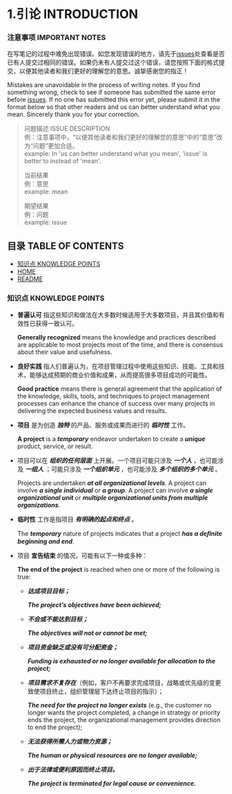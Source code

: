 # 1.引论 INTRODUCTION


### 注意事项 IMPORTANT NOTES

在写笔记的过程中难免出现错误。如您发现错误的地方，请先于[issues](https://github.com/afresh/pmi-pmp/issues)处查看是否已有人提交过相同的错误。如果仍未有人提交过这个错误，请您按照下面的格式提交，以便其他读者和我们更好的理解您的意思。诚挚感谢您的指正！

Mistakes are unavoidable in the process of writing notes. If you find something wrong, check to see if someone has submitted the same error before [issues](https://github.com/afresh/pmi-pmp/issues). If no one has submitted this error yet, please submit it in the format below so that other readers and us can better understand what you mean. Sincerely thank you for your correction.

> 问题描述 ISSUE DESCRIPTION  
> 例：注意事项中，“以便其他读者和我们更好的理解您的意思”中的“意思”改为“问题”更加合适。  
> example: In 'us can better understand what you mean', 'issue' is better to instead of 'mean'.  
> 
> 当前结果  
> 例：意思  
> example: mean  
> 
> 期望结果  
> 例：问题  
> example: issue  
> 


## 目录 TABLE OF CONTENTS


* [知识点 KNOWLEDGE POINTS](#知识点-KNOWLEDGE-POINTS)
* [HOME](https://github.com/afresh/pmi-pmp)
* [README](./README.md)


### 知识点 KNOWLEDGE POINTS


* **普遍认可** 指这些知识和做法在大多数时候适用于大多数项目，并且其价值和有效性已获得一致认可。

    **Generally recognized** means the knowledge and practices described are applicable to most projects most of the time, and there is consensus about their value and usefulness.


* **良好实践** 指人们普遍认为，在项目管理过程中使用这些知识、技能、工具和技术，能够达成预期的商业价值和成果，从而提高很多项目成功的可能性。

    **Good practice** means there is general agreement that the application of the knowledge, skills, tools, and techniques to project management processes can enhance the chance of success over many projects in delivering the expected business values and results.


* **项目** 是为创造 ***独特*** 的产品、服务或成果而进行的 ***临时性*** 工作。

    **A project** is a ***temporary*** endeavor undertaken to create a ***unique*** product, service, or result.


* 项目可以在 ***组织的任何层面*** 上开展。一个项目可能只涉及 ***一个人*** ，也可能涉及 ***一组人*** ；可能只涉及 ***一个组织单元*** ，也可能涉及 ***多个组织的多个单元*** 。
  
    Projects are undertaken ***at all organizational levels***. A project can involve ***a single individual*** or ***a group***. A project can involve ***a single organizational unit*** or ***multiple organizational units from multiple organizations***.

* **临时性** 工作是指项目 ***有明确的起点和终点*** 。
    
    The ***temporary*** nature of projects indicates that a project ***has a deﬁnite beginning and end***.

* 项目 **宣告结束** 的情况，可能有以下一种或多种：

    **The end of the project** is reached when one or more of the following is true:
    
  * ***达成项目目标；***

    ***The project’s objectives have been achieved;***

  * ***不会或不能达到目标；***

    ***The objectives will not or cannot be met;***

  * ***项目资金缺乏或没有可分配资金；***

    ***Funding is exhausted or no longer available for allocation to the project;***

  * ***项目需求不复存在***（例如，客户不再要求完成项目，战略或优先级的变更致使项目终止，组织管理层下达终止项目的指示）；

    ***The need for the project no longer exists*** (e.g., the customer no longer wants the project completed, a change in strategy or priority ends the project, the organizational management provides direction to end the project);

  * ***无法获得所需人力或物力资源；***

    ***The human or physical resources are no longer available;***

  * ***出于法律或便利原因而终止项目。***

    ***The project is terminated for legal cause or convenience.***

